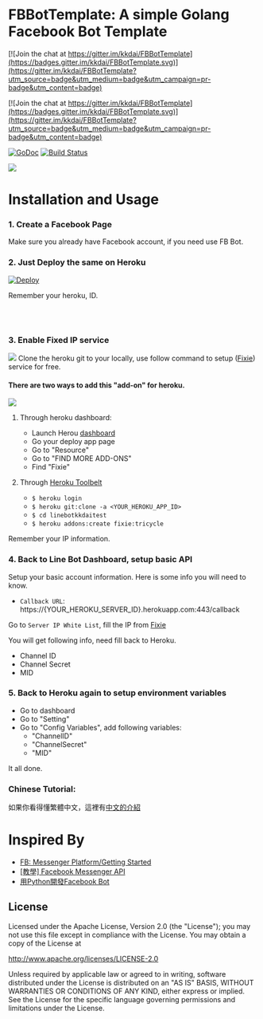 FBBotTemplate: A simple Golang Facebook Bot Template 
==============

[![Join the chat at https://gitter.im/kkdai/FBBotTemplate](https://badges.gitter.im/kkdai/FBBotTemplate.svg)](https://gitter.im/kkdai/FBBotTemplate?utm_source=badge&utm_medium=badge&utm_campaign=pr-badge&utm_content=badge)

[![Join the chat at https://gitter.im/kkdai/FBBotTemplate](https://badges.gitter.im/kkdai/FBBotTemplate.svg)](https://gitter.im/kkdai/FBBotTemplate?utm_source=badge&utm_medium=badge&utm_campaign=pr-badge&utm_content=badge)

 [![GoDoc](https://godoc.org/github.com/kkdai/FBBotTemplate.svg?status.svg)](https://godoc.org/github.com/kkdai/FBBotTemplate.svg)  [![Build Status](https://travis-ci.org/kkdai/FBBotTemplate.svg?branch=master)](https://travis-ci.org/kkdai/FBBotTemplate.svg)
 
 [![](https://goreportcard.com/badge/github.com/kkdai/FBBotTemplate)](https://goreportcard.com/badge/github.com/kkdai/FBBotTemplate)



Installation and Usage
=============

### 1. Create a Facebook Page

Make sure you already have Facebook account, if you need use FB Bot.

### 2. Just Deploy the same on Heroku

[![Deploy](https://www.herokucdn.com/deploy/button.svg)](https://heroku.com/deploy)

Remember your heroku, ID.

<br><br>

### 3. Enable Fixed IP service

![](images/linebotH2.png)
Clone the heroku git to your locally, use follow command to setup ([Fixie](https://elements.heroku.com/addons/fixie)) service for free.

#### There are two ways to add this "add-on" for heroku.

![](images/linebotH1.png)

1. Through heroku dashboard:
	- Launch Herou [dashboard](https://dashboard.heroku.com)
	- Go your deploy app page
	- Go to "Resource"
	- Go to "FIND MORE ADD-ONS" 
	- Find "Fixie"

2. Through [Heroku Toolbelt](https://toolbelt.heroku.com/)
	- `$ heroku login`
	- `$ heroku git:clone -a <YOUR_HEROKU_APP_ID>`
	- `$ cd linebotkkdaitest`
	- `$ heroku addons:create fixie:tricycle`

Remember your IP information. 


### 4. Back to Line Bot Dashboard, setup basic API

Setup your basic account information. Here is some info you will need to know.

- `Callback URL`: https://{YOUR_HEROKU_SERVER_ID}.herokuapp.com:443/callback

Go to `Server IP White List`, fill the IP from [Fixie](https://elements.heroku.com/addons/fixie)

You will get following info, need fill back to Heroku.

- Channel ID
- Channel Secret
- MID

### 5. Back to Heroku again to setup environment variables

- Go to dashboard
- Go to "Setting"
- Go to "Config Variables", add following variables:
	- "ChannelID"
	- "ChannelSecret"
	- "MID"

It all done.	



### Chinese Tutorial:

如果你看得懂繁體中文，這裡有[中文的介紹](http://www.evanlin.com/create-your-line-bot-golang/) 

Inspired By
=============

- [FB: Messenger Platform/Getting Started](https://developers.facebook.com/docs/messenger-platform/quickstart/)
- [[教學] Facebook Messenger API](http://huli.logdown.com/posts/709641-teaching-facebook-messenger-api)
- [用Python開發Facebook Bot](https://medium.com/dualcores-studio/%E7%94%A8python%E9%96%8B%E7%99%BCfacebook-bot-26594f13f9f7#.bunklnnue)



License
---------------

Licensed under the Apache License, Version 2.0 (the "License");
you may not use this file except in compliance with the License.
You may obtain a copy of the License at

http://www.apache.org/licenses/LICENSE-2.0

Unless required by applicable law or agreed to in writing, software
distributed under the License is distributed on an "AS IS" BASIS,
WITHOUT WARRANTIES OR CONDITIONS OF ANY KIND, either express or implied.
See the License for the specific language governing permissions and
limitations under the License.

